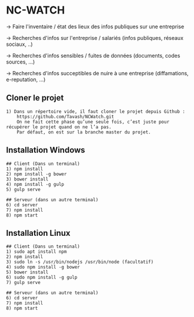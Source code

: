 # NC-WATCH
-> Faire l'inventaire / état des lieux des infos publiques sur une entreprise 

-> Recherches d'infos sur l'entreprise / salariés (infos publiques, réseaux sociaux, ..) 

-> Recherches d'infos sensibles / fuites de données (documents, codes sources, ...) 

-> Recherches d'infos succeptibles de nuire à une entreprise (diffamations, e-reputation, ...)

## Cloner le projet

	1) Dans un répertoire vide, il faut cloner le projet depuis Github :
		https://github.com/Tavash/NCWatch.git
		On ne fait cette phase qu’une seule fois, c’est juste pour récupérer le projet quand on ne l’a pas.
		Par défaut, on est sur la branche master du projet.

## Installation Windows

	## Client (Dans un terminal)
	1) npm install
	2) npm install -g bower
	3) bower install
	4) npm install -g gulp
	5) gulp serve

	## Serveur (dans un autre terminal)
	6) cd server
	7) npm install
	8) npm start


## Installation Linux
	
	## Client (Dans un terminal)
	1) sudo apt install npm
	2) npm install
	3) sudo ln -s /usr/bin/nodejs /usr/bin/node (facultatif)
	4) sudo npm install -g bower
	5) bower install
	6) sudo npm install -g gulp
	7) gulp serve
	
	## Serveur (dans un autre terminal)
	6) cd server
	7) npm install
	8) npm start
